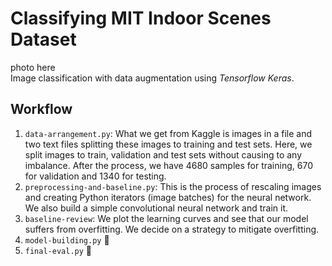 # Classifying MIT Indoor Scenes Dataset
photo here <br>
Image classification with data augmentation using *Tensorflow Keras*.
## Workflow
1. `data-arrangement.py`: What we get from Kaggle is images in a file and two text files splitting these images to training and test sets. Here, we split images to train, validation and test sets without causing to any imbalance. After the process, we have 4680 samples for training, 670 for validation and 1340 for testing.
2. `preprocessing-and-baseline.py`: This is the process of rescaling images and creating Python iterators (image batches) for the neural network. We also build a simple convolutional neural network and train it.
3. `baseline-review`: We plot the learning curves and see that our model suffers from overfitting. We decide on a strategy to mitigate overfitting.
4. `model-building.py` :red_circle:
5. `final-eval.py` :red_circle:
